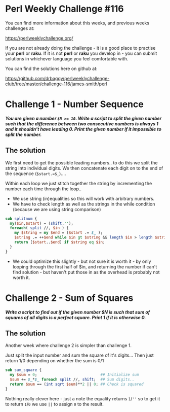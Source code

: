 # Perl Weekly Challenge #116

You can find more information about this weeks, and previous weeks challenges at:

  https://perlweeklychallenge.org/

If you are not already doing the challenge - it is a good place to practise your
**perl** or **raku**. If it is not **perl** or **raku** you develop in - you can
submit solutions in whichever language you feel comfortable with.

You can find the solutions here on github at:

https://github.com/drbaggy/perlweeklychallenge-club/tree/master/challenge-116/james-smith/perl

# Challenge 1 - Number Sequence

***You are given a number `$N >= 10`. Write a script to split the given number such that the difference between two consecutive numbers is always 1 and it shouldn’t have leading 0. Print the given number if it impossible to split the number.***

## The solution

We first need to get the possible leading numbers.. to do this we split the
string into individual digits. We then concatenate each digit on to the end
of the sequence (`$start.=$_`)....

Within each loop we just stitch together the string by incrementing the
number each time through the loop..

 * We use string (in)equalities so this will work with arbitrary numbers.
 * We have to check length as well as the strings in the while condition (because we are using string comparison)

```perl
sub splitnum {
  my($in,$start) = (shift,'');
  foreach( split //, $in ) {
    my $string = my $end = ($start .= $_ );
    $string .= ++$end while $in gt $string && length $in > length $string;
    return [$start..$end] if $string eq $in;
  }
}
```

 * We could optimize this slightly - but not sure it is worth it - by only looping through the first half of $in, and returning the number if can't find solution - but haven't put those in as the overhead is probably not worth it.

# Challenge 2 - Sum of Squares

***Write a script to find out if the given number $N is such that sum of squares of all digits is a perfect square. Print 1 if it is otherwise 0.***

## The solution

Another week where challenge 2 is simpler than challenge 1.

Just split the input number and sum the square of it's digits... Then just return 1/0 depending on whether the sum is 0/1

```perl
sub sum_square {
  my $sum = 0;                            ## Initialize sum
  $sum += $_*$_ foreach split //, shift;  ## Sum digits..
  return $sum == (int sqrt $sum)**2 || 0; ## Check is squared
}
```

Nothing really clever here - just a note the equality returns `1`/`''` so to get it to return `1`/`0` we use `||` to assign `0` to the result.
